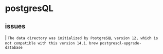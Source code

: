 # postgresQL

## issues

| `The data directory was initialized by PostgreSQL version 12, which is not compatible with this version 14.1.`
`brew postgresql-upgrade-database`
